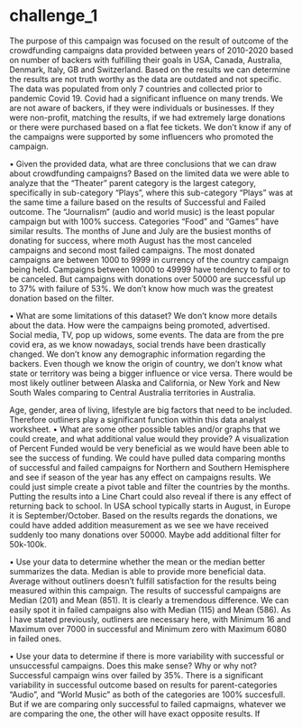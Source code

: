 # challenge_1
The purpose of this campaign was focused on the result of outcome of the crowdfunding campaigns data provided between years of 2010-2020 based on number of backers with fulfilling their goals in USA, Canada, Australia, Denmark, Italy, GB and Switzerland.
Based on the results we can determine the results are not truth worthy as the data are outdated and not specific. 
The data was populated from only 7 countries and collected prior to pandemic Covid 19. Covid had a significant influence on many trends. 
We are not aware of backers, if they were individuals or businesses. If they were non-profit, matching the results, if we had extremely large donations or there were purchased based on a flat fee tickets. We don’t know if any of the campaigns were supported by some influencers who promoted the campaign.


•	Given the provided data, what are three conclusions that we can draw about crowdfunding campaigns?
Based on the limited data we were able to analyze that the “Theater” parent category is the largest category, specifically in sub-category “Plays”, where this sub-category “Plays” was at the same time a failure based on the results of Successful and Failed outcome. The “Journalism” (audio and world music) is the least popular campaign but with 100% success.
Categories “Food” and “Games” have similar results. 
The months of June and July are the busiest months of donating for success, where moth August has the most canceled campaigns and second most failed campaigns.
The most donated campaigns are between 1000 to 9999 in currency of the country campaign being held. Campaigns between 10000 to 49999 have tendency to fail or to be canceled. But campaigns with donations over 50000 are successful up to 37% with failure of 53%. We don’t know how much was the greatest donation based on the filter. 




•	What are some limitations of this dataset?
We don’t know more details about the data. How were the campaigns being promoted, advertised. Social media, TV, pop up widows, some events. The data are from the pre covid era, as we know nowadays, social trends have been drastically changed. We don’t know any demographic information regarding the backers. Even though we know the origin of country, we don’t know what state or territory was being a bigger influence or vice versa. There would be most likely outliner between Alaska and California, or New York and New South Wales comparing to Central Australia territories in Australia. 

Age, gender, area of living, lifestyle are big factors that need to be included. Therefore outliners play a significant function within this data analyst worksheet. 
•	What are some other possible tables and/or graphs that we could create, and what additional value would they provide?
A visualization of Percent Funded would be very beneficial as we would have been able to see the success of funding. 
We could have pulled data comparing months of successful and failed campaigns for Northern and Southern Hemisphere and see if season of the year has any effect on campaigns results. We could just simple create a pivot table and filter the countries by the months. Putting the results into a Line Chart could also reveal if there is any effect of returning back to school. In USA school typically starts in August, in Europe it is September/October.
Based on the results regards the donations, we could have added addition measurement as we see we have received suddenly too many donations over 50000. Maybe add additional filter for 50k-100k.


•	Use your data to determine whether the mean or the median better summarizes the data.
Median is able to provide more beneficial data. Average without outliners doesn’t fulfill satisfaction for the results being measured within this campaign. The results of successful campaigns are Median (201) and Mean (851). It is clearly a tremendous difference. We can easily spot it in failed campaigns also with Median (115) and Mean (586). 
As I have stated previously, outliners are necessary here, with Minimum 16 and Maximum over 7000 in successful and Minimum zero with Maximum 6080 in failed ones. 


•	Use your data to determine if there is more variability with successful or unsuccessful campaigns. Does this make sense? Why or why not?
Successful campaign wins over failed by 35%. There is a significant variability in successful outcome based on results for parent-categories “Audio”, and “World Music” as both of the categories are 100% succesfull.
But if we are comparing only successful to failed capmaigns, whatever we are comparing the one, the other will have exact opposite results. If 



